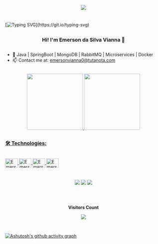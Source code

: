 <p align="center">
    <img src="https://quotes-github-readme.vercel.app/api?type=horizontal&theme=dark"/>
</p>

#
 
[![Typing SVG](https://readme-typing-svg.herokuapp.com/?color=FFFFFF&size=35&center=true&vCenter=true&width=1000&lines=Welcome+to+my+profile!)](https://git.io/typing-svg)
## <h3 align="center">Hi! I'm Emerson da Silva Vianna 👋</h3>
##

- 🌱  Java | SpringBoot | MongoDB | RabbitMQ | Microservices | Docker
- 📫  Contact me at: emersonvianna0@tutanota.com

##

<div align="center">
  <a href="https://github.com/Dragoshotter14">
  <img height="180em" src="https://github-readme-stats-sigma-five.vercel.app/api?username=Dragoshotter14&show_icons=true&theme=dark&include_all_commits=true&count_private=true"/>
   <img height="180em" src="https://github-readme-stats-sigma-five.vercel.app/api/top-langs/?username=Dragoshotter14&layout=compact&langs_count=7&theme=dark"/>
</div>

## <h3>🛠️ Technologies:</h3>

<div style="display: inline_block"><br>
   <img align="center" alt="Emerson-Java" height="30" width="40" src="https://cdn-icons-png.flaticon.com/512/226/226777.png">
   <img align="center" alt="Emerson-Docker" height="30" width="40" src="https://cdn.jsdelivr.net/gh/devicons/devicon/icons/docker/docker-plain.svg">
   <img align="center" alt="Emerson-Spring" height="30" width="40" src="https://cdn.jsdelivr.net/gh/devicons/devicon/icons/spring/spring-original.svg">
   <img align="center" alt="Emerson-Spring" height="30" width="40" src="https://cdn.jsdelivr.net/gh/devicons/devicon/icons/apachekafka/apachekafka-original.svg">
</div>
  
#
 <div align="center">
   </a>
   <a href="https://www.linkedin.com/in/emerson-silva-vianna/" target="_blank"><img src="https://img.shields.io/badge/-LinkedIn-%230077B5?style=for-the-badge&logo=linkedin&logoColor=white" target="_blank"></a>
   <a href="https://instagram.com/emersonsv.png" target="_blank"><img src="https://img.shields.io/badge/Instagram-E4405F?style=for-the-badge&logo=instagram&logoColor=white" target="_blank"></a>
    <a href="https://api.whatsapp.com/send?phone=27999769330" target="_blank"><img src="https://img.shields.io/badge/WhatsApp-25D366?style=for-the-badge&logo=whatsapp&logoColor=white" target="_blank"></a>
   

</div>

##

<div align="center">
<br><p align="centre"><b>Visitors Count</b></p>  
<p align="center"><img align="center" src="https://profile-counter.glitch.me/{Dragoshotter14}/count.svg" /></p> 
<br></div>

[![Ashutosh's github activity graph](https://github-readme-activity-graph.cyclic.app/graph?username=Dragoshotter14&theme=high-contrast)](https://github.com/Dragoshotter14/github-readme-activity-graph)    

